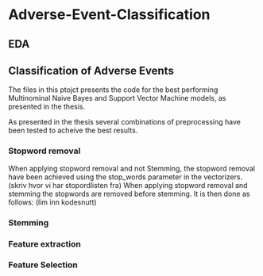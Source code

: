 # Adverse-Event-Classification

## EDA 

## Classification of Adverse Events
The files in this ptojct presents the code for the best performing Multinominal Naive Bayes and Support Vector Machine models, as presented in the thesis. 

As presented in the thesis several combinations of preprocessing have been tested to acheive the best results. 

### Stopword removal
When applying stopword removal and not Stemming, the stopword removal have been achieved using the stop_words parameter in the vectorizers. (skriv hvor vi har stopordlisten fra)
When applying stopword removal and stemming the stopwords are removed before stemming. It is then done as follows: 
(lim inn kodesnutt)

### Stemming

### Feature extraction

### Feature Selection
